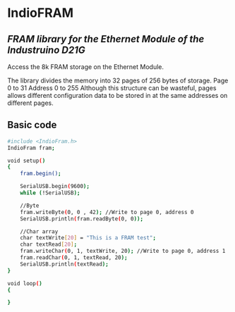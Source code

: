 # IndioFRAM
## _FRAM library for the Ethernet Module of the Industruino D21G_

Access the 8k FRAM storage on the Ethernet Module.

The library divides the memory into 32 pages of 256 bytes of storage.
Page 0 to 31
Address 0 to 255
Although this structure can be wasteful, pages allows different configuration data to be stored in at the same addresses on different pages.

## Basic code
```sh
#include <IndioFram.h>
IndioFram fram;

void setup()
{
    fram.begin();

    SerialUSB.begin(9600);
    while (!SerialUSB);

    //Byte
    fram.writeByte(0, 0 , 42); //Write to page 0, address 0
    SerialUSB.println(fram.readByte(0, 0));

    //Char array
    char textWrite[20] = "This is a FRAM test";
    char textRead[20];
    fram.writeChar(0, 1, textWrite, 20); //Write to page 0, address 1
    fram.readChar(0, 1, textRead, 20);
    SerialUSB.println(textRead);
}

void loop()
{

}
```
